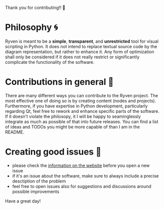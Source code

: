 Thank you for contributing!! :gem:

# Philosophy :cyclone:

Ryven is meant to be a **simple**, **transparent**, and **unrestricted** tool for visual scripting in Python.
It does not intend to replace textual source code by the diagram representation, but rather to enhance it.
Any form of optimization shall only be considered if it does not really restrict or significantly complicate
the functionality of the software.

# Contributions in general :rocket:

There are many different ways you can contribute to the Ryven project.
The most effective one of doing so is by creating content (nodes and projects).
Furthermore, if you have expertise in Python development, particularly regarding Qt,
feel free to rework and enhance specific parts of the software. If it doesn't violate the philosopy,
it I will be happy to seaminglessly integrate as much as possible of that into future releases.
You can find a list of ideas and TODOs you might be more capable of than I am in the README.

# Creating good issues :mega:

- please check the [information on the website](https://ryven.org/guides) before you open a new issue
- if it's an issue about the software, make sure to always include a precise desctiption of the problem
- feel free to open issues also for suggestions and discussions around possible improvements

Have a great day!
